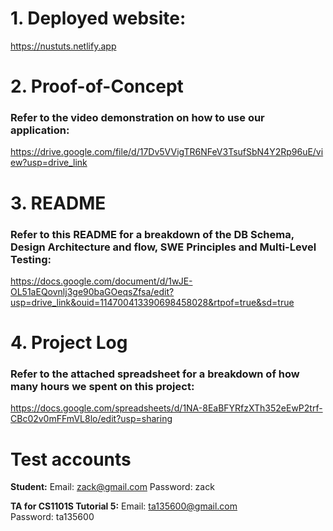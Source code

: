 # 1. Deployed website: 
https://nustuts.netlify.app


# 2. Proof-of-Concept
### Refer to the video demonstration on how to use our application:
https://drive.google.com/file/d/17Dv5VVigTR6NFeV3TsufSbN4Y2Rp96uE/view?usp=drive_link


# 3. README
### Refer to this README for a breakdown of the DB Schema, Design Architecture and flow, SWE Principles and Multi-Level Testing:
https://docs.google.com/document/d/1wJE-OL51aEQovnlj3ge90baGOeqsZfsa/edit?usp=drive_link&ouid=114700413390698458028&rtpof=true&sd=true


# 4. Project Log
### Refer to the attached spreadsheet for a breakdown of how many hours we spent on this project:
https://docs.google.com/spreadsheets/d/1NA-8EaBFYRfzXTh352eEwP2trf-CBc02v0mFFmVL8lo/edit?usp=sharing


# Test accounts

**Student:**
Email: zack@gmail.com
Password: zack

**TA for CS1101S Tutorial 5:**
Email: ta135600@gmail.com  
Password: ta135600  
